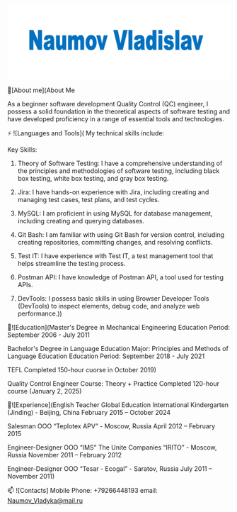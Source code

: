 [![Header](https://github.com/VladykaSith/VladykaSith/blob/main/assets/Header.jpg)](https://www.linkedin.com/in/vladislav-naumov-a4074a2a6/)

🧑[About me](About Me

As a beginner software development Quality Control (QC) engineer, I possess a solid foundation in the theoretical aspects of software testing and have developed proficiency in a range of essential tools and technologies.

⚡ ![Languages and Tools]( My technical skills include:

Key Skills:

1. Theory of Software Testing: I have a comprehensive understanding of the principles and methodologies of software testing, including black box testing, white box testing, and gray box testing.

2. Jira: I have hands-on experience with Jira, including creating and managing test cases, test plans, and test cycles.

3. MySQL: I am proficient in using MySQL for database management, including creating and querying databases.

4. Git Bash: I am familiar with using Git Bash for version control, including creating repositories, committing changes, and resolving conflicts.

5. Test IT: I have experience with Test IT, a test management tool that helps streamline the testing process.

6. Postman API: I have knowledge of Postman API, a tool used for testing APIs.

7. DevTools: I possess basic skills in using Browser Developer Tools (DevTools) to inspect elements, debug code, and analyze web performance.))

📕![Education](Master's Degree in Mechanical Engineering
Education Period: September 2006 - July 2011

Bachelor's Degree in Language Education
Major: Principles and Methods of Language Education
Education Period: September 2018 - July 2021  

TEFL 
Completed 150-hour cuorse in October 2019)

Quality Control Engineer Course: Theory + Practice
Completed 120-hour course (January 2, 2025) 

💼![Experience](English Teacher
Global Education International Kindergarten (Jinding) - Beijing, China
February 2015 – October 2024

Salesman
OOO “Teplotex APV” - Moscow, Russia
April 2012 – February 2015

Engineer-Designer
OOO “IMS” The Unite Companies “IRITO” - Moscow, Russia
November 2011 – February 2012

Engineer-Designer
OOO “Tesar - Ecogal” - Saratov, Russia
July 2011 – November 2011)

📫 ![Contacts]
Mobile Phone: +79266448193
email: Naumov_Vladyka@mail.ru
